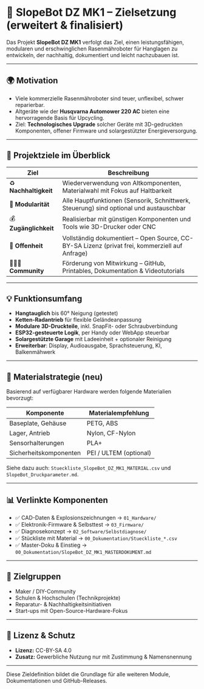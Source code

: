 # 🎯 SlopeBot DZ MK1 – Zielsetzung (erweitert & finalisiert)

Das Projekt **SlopeBot DZ MK1** verfolgt das Ziel, einen leistungsfähigen, modularen und erschwinglichen Rasenmähroboter für Hanglagen zu entwickeln, der nachhaltig, dokumentiert und leicht nachzubauen ist.

---

## 🌍 Motivation

- Viele kommerzielle Rasenmähroboter sind teuer, unflexibel, schwer reparierbar.
- Altgeräte wie der **Husqvarna Automower 220 AC** bieten eine hervorragende Basis für Upcycling.
- Ziel: **Technologisches Upgrade** solcher Geräte mit 3D-gedruckten Komponenten, offener Firmware und solargestützter Energieversorgung.

---

## 🧩 Projektziele im Überblick

| Ziel              | Beschreibung |
|-------------------|--------------|
| ♻️ **Nachhaltigkeit** | Wiederverwendung von Altkomponenten, Materialwahl mit Fokus auf Haltbarkeit |
| 🔄 **Modularität**     | Alle Hauptfunktionen (Sensorik, Schnittwerk, Steuerung) sind optional und austauschbar |
| 💰 **Zugänglichkeit**  | Realisierbar mit günstigen Komponenten und Tools wie 3D-Drucker oder CNC |
| 📖 **Offenheit**       | Vollständig dokumentiert – Open Source, CC-BY-SA Lizenz (privat frei, kommerziell auf Anfrage) |
| 🧑‍🤝‍🧑 **Community**    | Förderung von Mitwirkung – GitHub, Printables, Dokumentation & Videotutorials |

---

## 💡 Funktionsumfang

- **Hangtauglich** bis 60° Neigung (getestet)
- **Ketten-Radantrieb** für flexible Geländeanpassung
- **Modulare 3D-Druckteile**, inkl. SnapFit- oder Schraubverbindung
- **ESP32-gesteuerte Logik**, per Handy oder WebApp steuerbar
- **Solargestützte Garage** mit Ladeeinheit + optionaler Reinigung
- **Erweiterbar**: Display, Audioausgabe, Sprachsteuerung, KI, Balkenmähwerk

---

## 🧵 Materialstrategie (neu)

Basierend auf verfügbarer Hardware werden folgende Materialien bevorzugt:

| Komponente          | Materialempfehlung     |
|---------------------|------------------------|
| Baseplate, Gehäuse  | PETG, ABS              |
| Lager, Antrieb      | Nylon, CF-Nylon        |
| Sensorhalterungen   | PLA+                   |
| Sicherheitskomponenten | PEI / ULTEM (optional) |

Siehe dazu auch: `Stueckliste_SlopeBot_DZ_MK1_MATERIAL.csv` und `SlopeBot_Druckparameter.md`.

---

## 📊 Verlinkte Komponenten

- ✅ CAD-Daten & Explosionszeichnungen → `01_Hardware/`
- ✅ Elektronik-Firmware & Selbsttest → `03_Firmware/`
- ✅ Diagnosekonzept → `02_Software/Selbstdiagnose/`
- ✅ Stückliste mit Material → `00_Dokumentation/Stueckliste_*.csv`
- ✅ Master-Doku & Einstieg → `00_Dokumentation/SlopeBot_DZ_MK1_MASTERDOKUMENT.md`

---

## 👥 Zielgruppen

- Maker / DIY-Community
- Schulen & Hochschulen (Technikprojekte)
- Reparatur- & Nachhaltigkeitsinitiativen
- Start-ups mit Open-Source-Hardware-Fokus

---

## 🔐 Lizenz & Schutz

- **Lizenz:** CC-BY-SA 4.0
- **Zusatz:** Gewerbliche Nutzung nur mit Zustimmung & Namensnennung

---

Diese Zieldefinition bildet die Grundlage für alle weiteren Module, Dokumentationen und GitHub-Releases.

